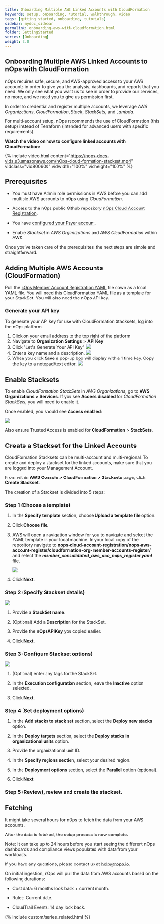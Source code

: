 ```yaml
---
title: Onboarding Multiple AWS Linked Accounts with CloudFormation
keywords: setup, onboarding, tutorial, walkthrough, video
tags: [getting_started, onboarding, tutorials]
sidebar: mydoc_sidebar
permalink: onboarding-aws-with-cloudformation.html
folder: GettingStarted
series: [Onboarding]
weight: 2.0
---
```



## Onboarding Multiple AWS Linked Accounts to nOps with CloudFormation ##

nOps requires safe, secure, and AWS-approved access to your AWS accounts in order to give you the analysis, dashboards, and reports that you need. We only see what you want us to see in order to provide our services, no more, and we need you to give us permission first.

In order to credential and register multiple accounts, we leverage _AWS Organizations_, _CloudFormation_, _Stack_, _StackSets_, and _Lambda_.

For multi-account setup, nOps recommends the use of CloudFormation (this setup) instead of Terraform (intended for advanced users with specific requirements).

**Watch the video on how to configure linked accounts with CloudFormation:** 

{% include video.html content="https://nops-docs-vids.s3.amazonaws.com/nOps-cloud-formation-stackset.mp4" vidclass="vid800600" vidwidth="100%" vidheight="100%" %}




## Prerequisites ##

*   You must have Admin role permissions in AWS before you can add multiple AWS accounts to nOps using _CloudFormation_.
    
*   Access to the nOps public Github repository [nOps Cloud Account Registration](https://github.com/nops-io/nops-cloud-account-registration).

*   You have [configured your Payer account](onboarding-aws-with-automatic-setup).

*   Enable _Stackset_ in _AWS Organizations_ and _AWS CloudFormation_ within AWS.
    

Once you’ve taken care of the prerequisites, the next steps are simple and straightforward.

## Adding Multiple AWS Accounts (CloudFormation) ##

Pull the [nOps Member Account Registration YAML](https://github.com/nops-io/nops-cloud-account-registration/blob/main/nops-aws-account-register/cloudformation-org-member-accounts-register/member_consolidated_aws_acc_nops_register.yaml) file down as a local YAML file. You will need this CloudFormation YAML file as a template for your StackSet.  You will also need the nOps API key.

### Generate your API key ###

To generate your API key for use with CloudFormation Stacksets, log into the nOps platform.

1. Click on your email address to the top right of the platform
1. Navigate to **Organization Settings** > **API Key**
1. Click "Let's Generate Your API Key"
    ![](https://nops-docs-img.s3.amazonaws.com/gettingstarted/gs-org-api-key-menu.png)
1. Enter a key name and a description.
    ![](https://nops-docs-img.s3.amazonaws.com/gettingstarted/gs-org-api-key-name-description.png)
1. When you click **Save** a pop-up box will display with a 1 time key. Copy the key to a notepad/text editor.
    ![](https://nops-docs-img.s3.amazonaws.com/gettingstarted/gs-api-key-generated.png)

## Enable Stacksets ##

To enable _CloudFormation StackSets_ in _AWS Organizations_, go to **AWS Organizations > Services**. If you see **Access disabled** for _CloudFormation StackSets_, you will need to enable it.

Once enabled, you should see **Access enabled**:

![](https://nops-docs-img.s3.amazonaws.com/gettingstarted/gs-aws-cloudformation-enabled.png)

Also ensure Trusted Access is enabled for **CloudFormation** > **StackSets**.


## Create a Stackset for the Linked Accounts ##

CloudFormation Stacksets can be multi-account and multi-regional. To create and deploy a stackset for the linked accounts, make sure that you are logged into your Management Account.

From within **AWS Console > CloudFormation > Stacksets** page, click **Create Stackset**. 

The creation of a Stackset is divided into 5 steps:

### **Step 1 (Choose a template)** ###

1.  In the **Specify template** section, choose **Upload a template file** option.
    
2.  Click **Choose file**.
    
3.  AWS will open a navigation window for you to navigate and select the YAML template in your local machine. In your local copy of the repository navigate to **nops-cloud-account-registration/nops-aws-account-register/cloudformation-org-member-accounts-register/** and select the **_member\_consolidated\_aws\_acc\_nops\_register.yaml_** file.

    ![](https://nops-docs-img.s3.amazonaws.com/gettingstarted/gs-aws-stacksets-uploaded.png)
    
4.  Click **Next**.
    

### **Step 2 (Specify Stackset details)** ###

![](https://nops-docs-img.s3.amazonaws.com/gettingstarted/gs-aws-stackset-details.png)

1.  Provide a **StackSet name**.
    
2.  (Optional) Add a **Description** for the StackSet.
    
3.  Provide the **nOpsAPIKey** you copied earlier.
    
4.  Click **Next**.
    

### **Step 3 (Configure Stackset options)** ###

![](https://nops-docs-img.s3.amazonaws.com/gettingstarted/gs-aws-stacksets-execution-config.png)

1.  (Optional) enter any tags for the StackSet.

2.  In the **Execution configuration** section, leave the **Inactive** option selected.
    
3.  Click **Next**.
    

### **Step 4 (Set deployment options)** ###

1.  In the **Add stacks to stack set** section, select the **Deploy new stacks** option.
    
2.  In the **Deploy targets** section, select the **Deploy stacks in organizational units** option.
    
3.  Provide the organizational unit ID.
    
4.  In the **Specify regions sectio**n, select your desired region.
    
5.  In the **Deployment options** section, select the **Parallel** option (optional).
    
6.  Click **Next**
    

### **Step 5 (Review), review and create the stackset.** ###

## Fetching ##

It might take several hours for nOps to fetch the data from your AWS accounts.

After the data is fetched, the setup process is now complete.

Note: It can take up to 24 hours before you start seeing the different nOps dashboards and compliance views populated with data from your workloads.

If you have any questions, please contact us at [help@nops.io](mailto:help@nops.io).

On initial ingestion, nOps will pull the data from AWS accounts based on the following durations:

*   Cost data: 6 months look back + current month.
    
*   Rules: Current date.
    
*   CloudTrail Events: 14 day look back.


{% include custom/series_related.html %}